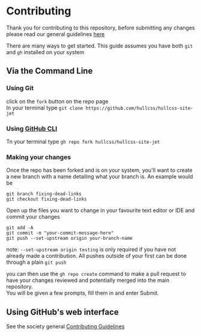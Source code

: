 # Contributing

Thank you for contributing to this repository, before submitting any changes please read our general guidelines [here](https://github.com/hullcss/contributing)  

There are many ways to get started. This guide assumes you have both `git` and `gh` installed on your system

## Via the Command Line

### Using Git

click on the `fork` button on the repo page  
In your terminal type `git clone https://github.com/hullcss/hullcss-site-jet`  

### Using [GitHub CLI](https://cli.github.com/)  

Tn your terminal type
`gh repo fork hullcss/hullcss-site-jet`  

### Making your changes

Once the repo has been forked and is on your system, you'll want to create a new branch with a name detailing what your branch is. An example would be  

```git
git branch fixing-dead-links
git checkout fixing-dead-links
````  

Open up the files you want to change in your favourite text editor or IDE and commit your changes  

```git
git add -A
git commit -m "your-commit-message-here"
git push --set-upstream origin your-branch-name
```

note: `--set-upstream origin testing` is only required if you have not already made a contribution. All pushes outside of your first can be done through a plain `git push`  

you can then use the `gh repo create` command to make a pull request to have your changes reviewed and potentially merged into the main repository.  
You will be given a few prompts, fill them in and enter Submit.  

## Using GitHub's web interface

See the society general [Contributing Guidelines](https://github.com/hullcss/CONTRIBUTING)
